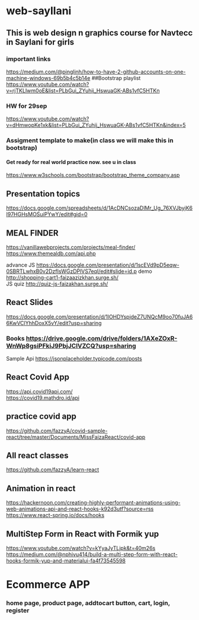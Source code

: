 # web-sayllani
## This is web design n graphics course for Navtecc in Saylani for girls
### important links
<https://medium.com/@pinglinh/how-to-have-2-github-accounts-on-one-machine-windows-69b5b4c5b14e>
##Bootstrap playlist
<https://www.youtube.com/watch?v=rjTKLIwm0oE&list=PLbGui_ZYuhij_HswuaGK-ABs1vfC5HTKn>

### HW for 29sep
<https://www.youtube.com/watch?v=dHmwopKe1xk&list=PLbGui_ZYuhij_HswuaGK-ABs1vfC5HTKn&index=5>

### Assigment template to make(in class we will make this in bootstrap)
#### Get ready for real world practice now. see u in class
<https://www.w3schools.com/bootstrap/bootstrap_theme_company.asp>
## Presentation topics
<https://docs.google.com/spreadsheets/d/1AcDNCsozaDlMr_Ug_76XVJbyjK6I97HGHsMOSuiPYwY/edit#gid=0>

## MEAL FINDER
<https://vanillawebprojects.com/projects/meal-finder/>
<https://www.themealdb.com/api.php>

advance JS
<https://docs.google.com/presentation/d/1scEVd9pD5eqw-0SBRTLwhxB0v2DzfIsWGzDPlVS7eqI/edit#slide=id.p>
demo <http://shopping-cart1-faizaazizkhan.surge.sh/>  
JS quiz <http://quiz-js-faizakhan.surge.sh/>
## React Slides
<https://docs.google.com/presentation/d/1lOHDYspjdeZ7UNQcM9oo70fuJA66KwVClYhhDoxX5vY/edit?usp=sharing>
### Books <https://drive.google.com/drive/folders/1AXeZOxR-WnWp8gsiPFkiJ9PbjJClVZCQ?usp=sharing>
Sample Api
<https://jsonplaceholder.typicode.com/posts>

## React Covid App
<https://api.covid19api.com/>  
<https://covid19.mathdro.id/api>
## practice covid app  
<https://github.com/fazzyA/covid-sample-react/tree/master/Documents/MissFaizaReact/covid-app>
## All react classes
<https://github.com/fazzyA/learn-react>
## Animation in react
<https://hackernoon.com/creating-highly-performant-animations-using-web-animations-api-and-react-hooks-k92d3utf?source=rss>
<https://www.react-spring.io/docs/hooks>
## MultiStep Form in React with Formik yup
https://www.youtube.com/watch?v=kYyaJyTLjpk&t=40m26s  
<https://medium.com/@nphivu414/build-a-multi-step-form-with-react-hooks-formik-yup-and-materialui-fa4f73545598>
# Ecommerce APP
### home page, product page, addtocart button, cart, login, register
